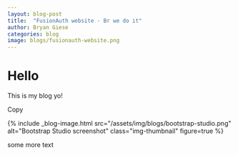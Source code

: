 ```yaml
---
layout: blog-post
title:  "FusionAuth website - Br we do it"
author: Bryan Giese
categories: blog
image: blogs/fusionauth-website.png
---
```


# Hello

This is my blog yo!

Copy

{% include _blog-image.html src="/assets/img/blogs/bootstrap-studio.png" alt="Bootstrap Studio screenshot" class="img-thumbnail" figure=true %}

some more text
